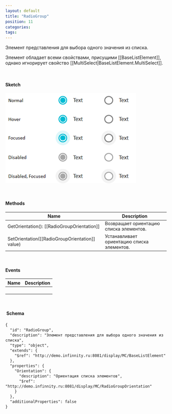 ```yaml
---
layout: default
title: "RadioGroup"
position: 11
categories: 
tags: 
---
```


Элемент представления для выбора одного значения из списка.

Элемент обладает всеми свойствами, присущими [[BaseListElement]], однако игнорирует свойство [[MultiSelect|BaseListElement.MultiSelect]].

   

#### Sketch

![](RadioGroup.png)  


   

#### Methods

|Name|Description|
|----|-----------|
|GetOrientation(): [[RadioGroupOrientation]]|Возвращает ориентацию списка элементов.|
|SetOrientation([[RadioGroupOrientation]] value)|Устанавливает ориентацию списка элементов.|

   

#### Events

|Name|Description|
|----|-----------|
| | |

    

####  Schema

```
{
  "id": "RadioGroup",
  "description": "Элемент представления для выбора одного значения из списка",
  "type": "object",
  "extends": {
    "$ref": "http://demo.infinnity.ru:8081/display/MC/BaseListElement"
  },
  "properties": {
    "Orientation": {
      "description": "Ориентация списка элементов",
      "$ref": "http://demo.infinnity.ru:8081/display/MC/RadioGroupOrientation"
    }
  },
  "additionalProperties": false
}
```

   

 

